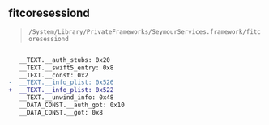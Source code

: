 ## fitcoresessiond

> `/System/Library/PrivateFrameworks/SeymourServices.framework/fitcoresessiond`

```diff

   __TEXT.__auth_stubs: 0x20
   __TEXT.__swift5_entry: 0x8
   __TEXT.__const: 0x2
-  __TEXT.__info_plist: 0x526
+  __TEXT.__info_plist: 0x522
   __TEXT.__unwind_info: 0x48
   __DATA_CONST.__auth_got: 0x10
   __DATA_CONST.__got: 0x8

```
